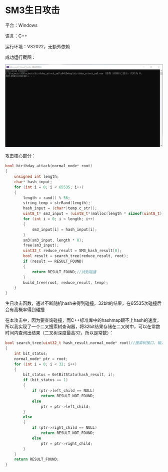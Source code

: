 # SM3生日攻击

平台：Windows 

语言：C++ 

运行环境：VS2022，无额外依赖 

成功运行截图：

![成功运行截图](1.png)

攻击核心部分：

~~~c++
bool birthday_attack(normal_node* root)
{
	unsigned int length;
	char* hash_input;
	for (int i = 0; i < 65535; i++)
	{
		length = rand() % 56;
		string temp = strRand(length);
		hash_input = (char*)temp.c_str();
		uint8_t* sm3_input = (uint8_t*)malloc(length * sizeof(uint8_t));
		for (int i = 0; i < length; i++)
		{
			sm3_input[i] = hash_input[i];
		}
		sm3(sm3_input, length * 8);
		free(sm3_input);
		uint32_t reduce_result = SM3_hash_result[0];
		bool result = search_tree(reduce_result, root);
		if (result == RESULT_FOUND)
		{
			return RESULT_FOUND;//找到碰撞
		}
		build_tree(root, reduce_result, temp);
	}
}
~~~

生日攻击函数，通过不断随机hash来得到碰撞，32bit的结果，在65535次碰撞后会有高概率得到碰撞

在本攻击中，因为要查询碰撞，而C++标准库中的hashmap跟不上hash的速度，所以我实现了一个二叉搜索树查询器，将32bit结果存储在二叉树中，可以在常数时间内查询出结果（二叉树深度最高32，所以是常数）：

~~~c++
bool search_tree(uint32_t hash_result,normal_node* root)//搜索树接口，输入哈希结果及根节点，返回该结果是否在树中
{
	int bit_status;
	normal_node* ptr = root;
	for (int i = 0; i < 32; i++)
	{
		bit_status = GetBitStatu(hash_result, i);
		if (bit_status == 1)
		{
			if (ptr->left_child == NULL)
				return RESULT_NOT_FOUND;
			else
				ptr = ptr->left_child;
		}
		else
		{
			if (ptr->right_child == NULL)
				return RESULT_NOT_FOUND;
			else
				ptr = ptr->right_child;
		}
	}
	return RESULT_FOUND;
}
~~~
